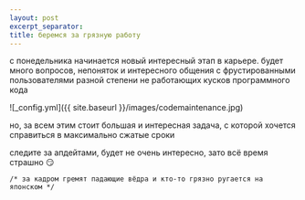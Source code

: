 ```yaml
---
layout: post
excerpt_separator:
title: беремся за грязную работу
---
```


c понедельника начинается новый интересный этап в карьере. будет много вопросов, непоняток и интересного общения с фрустированными пользователями разной степени не работающих кусков программного кода

![_config.yml]({{ site.baseurl }}/images/codemaintenance.jpg)


но, за всем этим стоит большая и интересная задача, с которой хочется справиться в максимально сжатые сроки 

следите за апдейтами, будет не очень интересно, зато всё время страшно :smirk:


`/* за кадром гремят падающие вёдра и кто-то грязно ругается на японском */`

